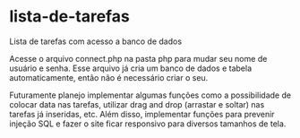 # lista-de-tarefas
Lista de tarefas com acesso a banco de dados

Acesse o arquivo connect.php na pasta php para mudar seu nome de usuário e senha. Esse arquivo já cria um banco de dados e tabela automaticamente, então não é necessário criar o seu.

Futuramente planejo implementar algumas funções como a possibilidade de colocar data nas tarefas, utilizar drag and drop (arrastar e soltar) nas tarefas já inseridas, etc. Além disso, implementar funções para prevenir injeção SQL e fazer o site ficar responsivo para diversos tamanhos de tela.

